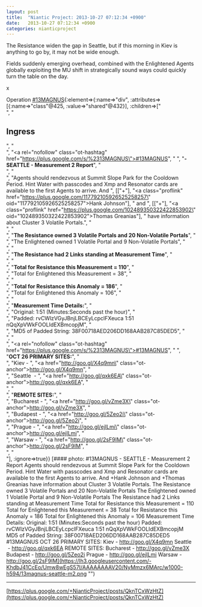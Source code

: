 ```yaml
---
layout: post
title:  "Niantic Project: 2013-10-27 07:12:34 +0900"
date:   2013-10-27 07:12:34 +0900
categories: nianticproject
---
```

The Resistance widen the gap in Seattle, but if this morning in Kiev is anything to go by, it may not be wide enough.

Fields suddenly emerging overhead, combined with the Enlightened Agents globally exploiting the MU shift in strategically sound ways could quickly turn the table on the day.

x

Operation [#13MAGNUS](https://plus.google.com/s/%2313MAGNUS ""){:element=>{:name=>"div", :attributes=>[{:name=>"class"@425, :value=>"shared"@432}], :children=>["<br />", "<h2>Ingress</h2>", "<br />", "<a rel=\"nofollow\" class=\"ot-hashtag\" href=\"https://plus.google.com/s/%2313MAGNUS\">#13MAGNUS</a>", " ", "<b>- SEATTLE - Measurement 2 Report</b>", "<br />", "<br />", "Agents should rendezvous at Summit Slope Park for the Cooldown Period. Hint Water with passcodes and Xmp and Resonator cards are available to the first Agents to arrive. And ", [["+"], "<a class=\"proflink\" href=\"https://plus.google.com/117792105926525258257\" oid=\"117792105926525258257\">Hank Johnson</a>"], " and ", [["+"], "<a class=\"proflink\" href=\"https://plus.google.com/102489350322422853902\" oid=\"102489350322422853902\">Thomas Greanias</a>"], " have information about Cluster 3 Volatile Portals.", "<br />", "<br />", "<b>The Resistance owned 3 Volatile Portals and 20 Non-Volatile Portals</b>", "<br />", "The Enlightened owned 1 Volatile Portal and 9 Non-Volatile Portals", "<br />", "<br />", "<b>The Resistance had 2 Links standing at Measurement Time</b>", "<br />", "<br />", "<b>Total for Resistance this Measurement = 110</b>", "<br />", "Total for Enlightened this Measurement = 38", "<br />", "<br />", "<b>Total for Resistance this Anomaly = 186</b>", "<br />", "Total for Enlightened this Anomaly = 106", "<br />", "<br />", "<b>Measurement Time Details:</b>", "<br />", "Original: 1:51 (Minutes:Seconds past the hour)", "<br />", "Padded: rvCWlzVGyJBnjLBCEyLcpclFXeuca 1:51 nQqXpVWkFOOLIdEXBmcopjM", "<br />", "MD5 of Padded String: 38F00718AED206DD168AAB287C85DED5", "<br />", "<br />", "<a rel=\"nofollow\" class=\"ot-hashtag\" href=\"https://plus.google.com/s/%2313MAGNUS\">#13MAGNUS</a>", " ", "<b>OCT 26 PRIMARY SITES:</b>", "<br />", "Kiev - ", "<a href=\"http://goo.gl/X4q9mn\" class=\"ot-anchor\">http://goo.gl/X4q9mn</a>", "<br />", "Seattle  - ", "<a href=\"http://goo.gl/qxk6EA\" class=\"ot-anchor\">http://goo.gl/qxk6EA</a>", "<br />", "<br />", "<b>REMOTE SITES:</b>", "<br />", "Bucharest - ", "<a href=\"http://goo.gl/vZme3X\" class=\"ot-anchor\">http://goo.gl/vZme3X</a>", "<br />", "Budapest - ", "<a href=\"http://goo.gl/5Zeo2i\" class=\"ot-anchor\">http://goo.gl/5Zeo2i</a>", "<br />", "Prague - ", "<a href=\"http://goo.gl/ejILmi\" class=\"ot-anchor\">http://goo.gl/ejILmi</a>", "<br />", "Warsaw - ", "<a href=\"http://goo.gl/2sF9IM\" class=\"ot-anchor\">http://goo.gl/2sF9IM</a>", "<br />", "<br />"], :ignore=>true}}
[#### photo: #13MAGNUS - SEATTLE - Measurement 2 Report
Agents should rendezvous at Summit Slope Park for the Cooldown Period. Hint Water with passcodes and Xmp and Resonator cards are available to the first Agents to arrive. And +Hank Johnson and +Thomas Greanias have information about Cluster 3 Volatile Portals.
The Resistance owned 3 Volatile Portals and 20 Non-Volatile Portals
The Enlightened owned 1 Volatile Portal and 9 Non-Volatile Portals
The Resistance had 2 Links standing at Measurement Time
Total for Resistance this Measurement = 110
Total for Enlightened this Measurement = 38
Total for Resistance this Anomaly = 186
Total for Enlightened this Anomaly = 106
Measurement Time Details:
Original: 1:51 (Minutes:Seconds past the hour)
Padded: rvCWlzVGyJBnjLBCEyLcpclFXeuca 1:51 nQqXpVWkFOOLIdEXBmcopjM
MD5 of Padded String: 38F00718AED206DD168AAB287C85DED5
#13MAGNUS OCT 26 PRIMARY SITES:
Kiev - http://goo.gl/X4q9mn
Seattle  - http://goo.gl/qxk6EA
REMOTE SITES:
Bucharest - http://goo.gl/vZme3X
Budapest - http://goo.gl/5Zeo2i
Prague - http://goo.gl/ejILmi
Warsaw - http://goo.gl/2sF9IM](https://lh3.googleusercontent.com/-KhdbJ41CcEo/Umw8wEgS57I/AAAAAAAAV20/NyMmzx6MArc/w1000-h594/13magnus-seattle-m2.png "")
- - -
[https://plus.google.com/+NianticProject/posts/QknTCxWzHtZ](https://plus.google.com/+NianticProject/posts/QknTCxWzHtZ)
